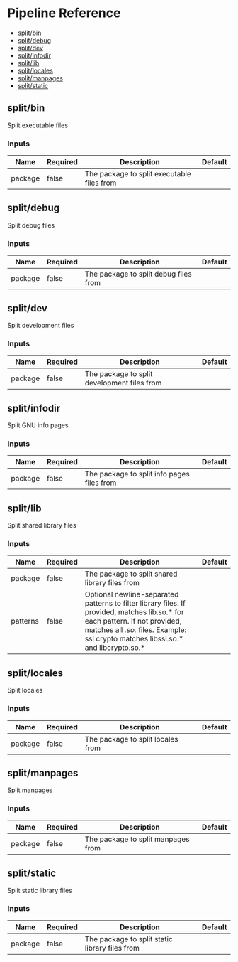 <!-- start:pipeline-reference-gen -->
# Pipeline Reference


- [split/bin](#splitbin)
- [split/debug](#splitdebug)
- [split/dev](#splitdev)
- [split/infodir](#splitinfodir)
- [split/lib](#splitlib)
- [split/locales](#splitlocales)
- [split/manpages](#splitmanpages)
- [split/static](#splitstatic)

## split/bin

Split executable files

### Inputs

| Name | Required | Description | Default |
| ---- | -------- | ----------- | ------- |
| package | false | The package to split executable files from  |  |

## split/debug

Split debug files

### Inputs

| Name | Required | Description | Default |
| ---- | -------- | ----------- | ------- |
| package | false | The package to split debug files from  |  |

## split/dev

Split development files

### Inputs

| Name | Required | Description | Default |
| ---- | -------- | ----------- | ------- |
| package | false | The package to split development files from  |  |

## split/infodir

Split GNU info pages

### Inputs

| Name | Required | Description | Default |
| ---- | -------- | ----------- | ------- |
| package | false | The package to split info pages files from  |  |

## split/lib

Split shared library files

### Inputs

| Name | Required | Description | Default |
| ---- | -------- | ----------- | ------- |
| package | false | The package to split shared library files from  |  |
| patterns | false | Optional newline-separated patterns to filter library files. If provided, matches lib<pattern>.so.* for each pattern. If not provided, matches all *.so.* files. Example:   ssl   crypto matches libssl.so.* and libcrypto.so.*  |  |

## split/locales

Split locales

### Inputs

| Name | Required | Description | Default |
| ---- | -------- | ----------- | ------- |
| package | false | The package to split locales from  |  |

## split/manpages

Split manpages

### Inputs

| Name | Required | Description | Default |
| ---- | -------- | ----------- | ------- |
| package | false | The package to split manpages from  |  |

## split/static

Split static library files

### Inputs

| Name | Required | Description | Default |
| ---- | -------- | ----------- | ------- |
| package | false | The package to split static library files from  |  |


<!-- end:pipeline-reference-gen -->